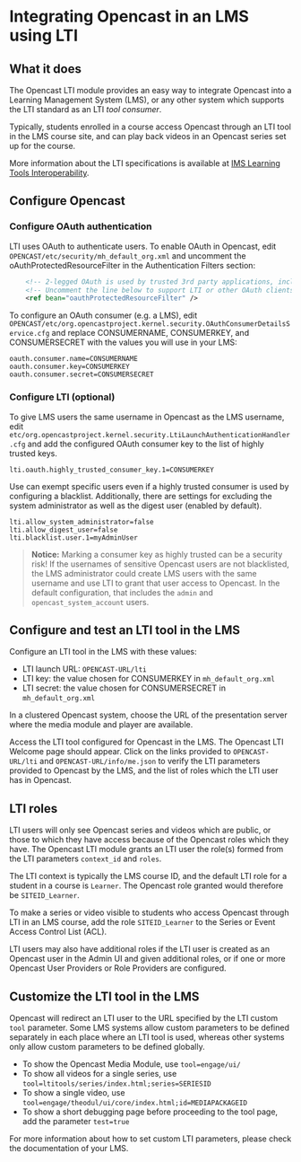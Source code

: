 Integrating Opencast in an LMS using LTI
========================================

What it does
------------

The Opencast LTI module provides an easy way to integrate Opencast into a Learning Management System (LMS),
or any other system which supports the LTI standard as an LTI _tool consumer_.

Typically, students enrolled in a course access Opencast through an LTI tool in the LMS course site, 
and can play back videos in an Opencast series set up for the course. 

More information about the LTI specifications is available at 
[IMS Learning Tools Interoperability](http://www.imsglobal.org/activity/learning-tools-interoperability).

Configure Opencast
------------------

### Configure OAuth authentication

LTI uses OAuth to authenticate users. To enable OAuth in Opencast, edit `OPENCAST/etc/security/mh_default_org.xml` and
uncomment the oAuthProtectedResourceFilter in the Authentication Filters section:

```xml
    <!-- 2-legged OAuth is used by trusted 3rd party applications, including LTI. -->
    <!-- Uncomment the line below to support LTI or other OAuth clients.          -->
    <ref bean="oauthProtectedResourceFilter" />
```

To configure an OAuth consumer (e.g. a LMS), edit
`OPENCAST/etc/org.opencastproject.kernel.security.OAuthConsumerDetailsService.cfg` and replace CONSUMERNAME,
CONSUMERKEY, and CONSUMERSECRET with the values you will use in your LMS:

```properties
oauth.consumer.name=CONSUMERNAME
oauth.consumer.key=CONSUMERKEY
oauth.consumer.secret=CONSUMERSECRET
```

### Configure LTI (optional)

To give LMS users the same username in Opencast as the LMS username, edit
`etc/org.opencastproject.kernel.security.LtiLaunchAuthenticationHandler.cfg` and add the configured OAuth consumer key
to the list of highly trusted keys.

```properties
lti.oauth.highly_trusted_consumer_key.1=CONSUMERKEY
```

Use can exempt specific users even if a highly trusted consumer is used by configuring a blacklist. Additionally, there
are settings for excluding the system administrator as well as the digest user (enabled by default).

```properties
lti.allow_system_administrator=false
lti.allow_digest_user=false
lti.blacklist.user.1=myAdminUser
```

> **Notice:** Marking a consumer key as highly trusted can be a security risk! If the usernames of sensitive Opencast
> users are not blacklisted, the LMS administrator could create LMS users with the same username and use LTI to grant
> that user access to Opencast. In the default configuration, that includes the `admin` and `opencast_system_account`
> users.

Configure and test an LTI tool in the LMS
-----------------------------------------

Configure an LTI tool in the LMS with these values:

* LTI launch URL: `OPENCAST-URL/lti`
* LTI key: the value chosen for CONSUMERKEY in `mh_default_org.xml`
* LTI secret: the value chosen for CONSUMERSECRET in `mh_default_org.xml`

In a clustered Opencast system, choose the URL of the presentation server where the media module and player are available.

Access the LTI tool configured for Opencast in the LMS. The Opencast LTI Welcome page should appear. Click on the links 
provided to `OPENCAST-URL/lti` and `OPENCAST-URL/info/me.json` to verify the LTI parameters provided to Opencast by the LMS,
and the list of roles which the LTI user has in Opencast.

LTI roles
----------

LTI users will only see Opencast series and videos which are public, or those to which they have access 
because of the Opencast roles which they have. The Opencast LTI module grants an LTI user the role(s) formed
from the LTI parameters `context_id` and `roles`.

The LTI context is typically the LMS course ID, and the default LTI role for a student in a course is `Learner`.
The Opencast role granted would therefore be `SITEID_Learner`.

To make a series or video visible to students who access Opencast through LTI in an LMS course, 
add the role `SITEID_Learner` to the Series or Event Access Control List (ACL). 

LTI users may also have additional roles if the LTI user is created as an Opencast user in the Admin UI and 
given additional roles, or if one or more Opencast User Providers or Role Providers are configured.

Customize the LTI tool in the LMS
----------------------------------

Opencast will redirect an LTI user to the URL specified by the LTI custom `tool` parameter. Some LMS systems allow
custom parameters to be defined separately in each place where an LTI tool is used, whereas other systems only allow
custom parameters to be defined globally.

* To show the Opencast Media Module, use `tool=engage/ui/`
* To show all videos for a single series, use `tool=ltitools/series/index.html;series=SERIESID`
* To show a single video, use `tool=engage/theodul/ui/core/index.html;id=MEDIAPACKAGEID`
* To show a short debugging page before proceeding to the tool page, add the parameter `test=true`

For more information about how to set custom LTI parameters, please check the documentation of your LMS.

